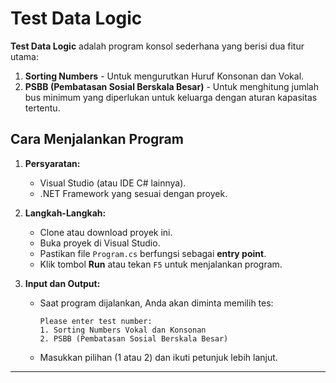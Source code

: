 ﻿# Test Data Logic

**Test Data Logic** adalah program konsol sederhana yang berisi dua fitur utama:
1. **Sorting Numbers** - Untuk mengurutkan Huruf Konsonan dan Vokal.
2. **PSBB (Pembatasan Sosial Berskala Besar)** - Untuk menghitung jumlah bus minimum yang diperlukan untuk keluarga dengan aturan kapasitas tertentu.

## Cara Menjalankan Program
1. **Persyaratan:**
   - Visual Studio (atau IDE C# lainnya).
   - .NET Framework yang sesuai dengan proyek.

2. **Langkah-Langkah:**
   - Clone atau download proyek ini.
   - Buka proyek di Visual Studio.
   - Pastikan file `Program.cs` berfungsi sebagai **entry point**.
   - Klik tombol **Run** atau tekan `F5` untuk menjalankan program.

3. **Input dan Output:**
   - Saat program dijalankan, Anda akan diminta memilih tes:
     ```
     Please enter test number:
     1. Sorting Numbers Vokal dan Konsonan
     2. PSBB (Pembatasan Sosial Berskala Besar)
     ```
   - Masukkan pilihan (1 atau 2) dan ikuti petunjuk lebih lanjut.

---